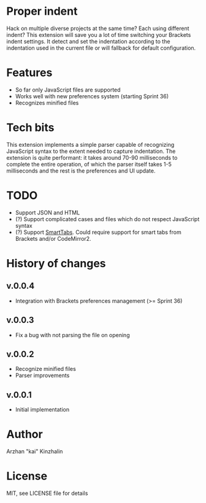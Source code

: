 Proper indent
=============

Hack on multiple diverse projects at the same time? Each using different indent? This extension will save you a lot of time switching your Brackets indent settings. It detect and set the indentation according to the indentation used in the current file or will fallback for default configuration.

Features
========

- So far only JavaScript files are supported
- Works well with new preferences system (starting Sprint 36)
- Recognizes minified files

Tech bits
=========

This extension implements a simple parser capable of recognizing JavaScript syntax to the extent needed to capture indentation. The extension is quite performant: it takes around 70-90 milliseconds to complete the entire operation, of which the parser itself takes 1-5 milliseconds and the rest is the preferences and UI update.

TODO
====

- Support JSON and HTML
- (?) Support complicated cases and files which do not respect JavaScript syntax
- (?) Support [SmartTabs](http://www.emacswiki.org/SmartTabs). Could require support for smart tabs from Brackets and/or CodeMirror2.

History of changes
==================

v.0.0.4
-------
- Integration with Brackets preferences management (>= Sprint 36)

v.0.0.3
-------
- Fix a bug with not parsing the file on opening

v.0.0.2
-------
- Recognize minified files
- Parser improvements

v.0.0.1
-------
- Initial implementation 

Author
======
Arzhan "kai" Kinzhalin

License
=======
MIT, see LICENSE file for details